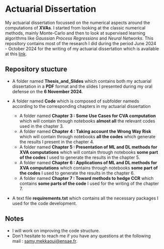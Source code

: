 # Actuarial Dissertation 



My actuarial dissertation focussed on the numerical aspects around the computations of **XVAs**. I started from looking at the classic numerical methods, mainly Monte-Carlo and then to look at supervised learning algorithms like *Gaussian Process Regressions* and *Neural Networks*. This repository contains most of the research I did  during the period June 2024 - October 2024 for the writing of my actuarial dissertation which is available at this [link](https://samymekk.github.io/files/M%C3%A9moire_d_Actuariat-Samy.pdf).

## Repository stucture 


- A folder named **Thesis_and_Slides** which contains both my actuarial dissertation in a **PDF** format and the slides I presented during my oral defense on the **6 November 2024**.

- A folder named **Code** which is composed of subfolder nameds according to the corresponding chapters in my actuarial dissertation
  
   * A folder named **Chapter 3 : Some Use Cases for CVA computation** which will contain through notebooks **almost all** the relevant codes used in the chapter 3.
   * A folder named **Chapter 4 : Taking account the Wrong Way Risk** which will contain through notebooks **all the codes** which generate the results I present in the chapter 4.
   * A folder named **Chapter 5 : Presentation of ML and DL methods for XVA computations** which will contain through notebooks **some part of the codes** I used to generate the results in the chapter 5.
   * A folder named **Chapter 6 : Applications of ML and DL methods for XVA computations**  which contains through notebooks **some part of the codes** I used to generate the results in the chapter 6.
   * A folder named **Chapter 7 : Toward methods to hedge CCR** which contains **some parts of the code** I used for the writing of the chapter 7.


- A text file **requirements.txt** which contains all the necessary packages I used for the code development.


## Notes 

- I will work on improving the code structure.
-  Don't hesitate to reach me if you have any questions at the following mail : samy.mekkaoui@ensae.fr.

